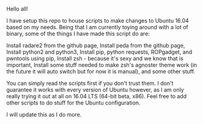 Hello all!

I have setup this repo to house scripts to make changes to Ubuntu 16.04 based on my needs.
Being that I am currently toying around with a lot of binary, some of the things I have made this script do are:

Install radare2 from the github page,
Install peda from the github page,
Install python2 and python3,
Install pip, python requests, ROPgadget, and pwntools using pip,
Install zsh - because it's sexy and we know that is important,
Install some stuff needed to make zsh's agnoster theme work (in the future it will auto switch but for now it is manual),
and some other stuff.

You can simply read the scripts first if you don't trust them. I don't guarantee it works with every version of Ubuntu however, as I am only really trying it out at all on 16.04 LTS (64-bit beta, x86). Feel free to add other scripts to do stuff for the Ubuntu configuration.

I will update this as I do more.
